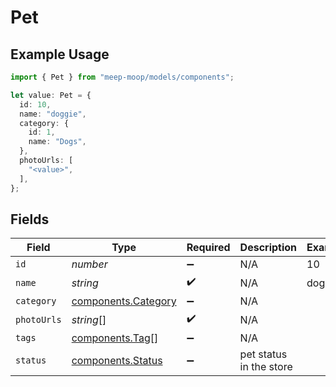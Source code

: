 # Pet

## Example Usage

```typescript
import { Pet } from "meep-moop/models/components";

let value: Pet = {
  id: 10,
  name: "doggie",
  category: {
    id: 1,
    name: "Dogs",
  },
  photoUrls: [
    "<value>",
  ],
};
```

## Fields

| Field                                                      | Type                                                       | Required                                                   | Description                                                | Example                                                    |
| ---------------------------------------------------------- | ---------------------------------------------------------- | ---------------------------------------------------------- | ---------------------------------------------------------- | ---------------------------------------------------------- |
| `id`                                                       | *number*                                                   | :heavy_minus_sign:                                         | N/A                                                        | 10                                                         |
| `name`                                                     | *string*                                                   | :heavy_check_mark:                                         | N/A                                                        | doggie                                                     |
| `category`                                                 | [components.Category](../../models/components/category.md) | :heavy_minus_sign:                                         | N/A                                                        |                                                            |
| `photoUrls`                                                | *string*[]                                                 | :heavy_check_mark:                                         | N/A                                                        |                                                            |
| `tags`                                                     | [components.Tag](../../models/components/tag.md)[]         | :heavy_minus_sign:                                         | N/A                                                        |                                                            |
| `status`                                                   | [components.Status](../../models/components/status.md)     | :heavy_minus_sign:                                         | pet status in the store                                    |                                                            |